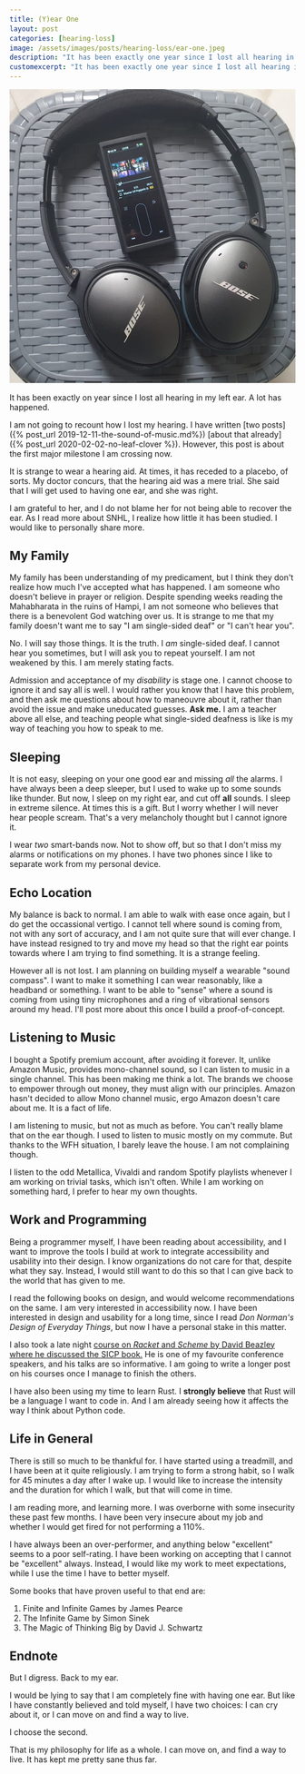 ```yaml
---
title: (Y)ear One
layout: post
categories: [hearing-loss]
image: /assets/images/posts/hearing-loss/ear-one.jpeg
description: "It has been exactly one year since I lost all hearing in my left ear. Here's how I am coping."
customexcerpt: "It has been exactly one year since I lost all hearing in my left ear."
---
```


![Headphones image](/assets/images/posts/hearing-loss/ear-one.jpeg)

It has been exactly on year since I lost all hearing in my left ear. A lot has happened.

I am not going to recount how I lost my hearing. I have written
[two posts]({% post_url 2019-12-11-the-sound-of-music.md%})
[about that already]({% post_url 2020-02-02-no-leaf-clover %}).
However, this post is about the first major milestone I am crossing now.

It is strange to wear a hearing aid. At times, it has receded to a placebo, of sorts.
My doctor concurs, that the hearing aid was a mere trial.
She said that I will get used to having one ear, and she was right.

I am grateful to her, and I do not blame her for not being able to recover the ear.
As I read more about SNHL, I realize how little it has been studied. I would like to personally share more.


## My Family

My family has been understanding of my predicament, but I think they don't realize how much I've accepted what
has happened. I am someone who doesn't believe in prayer or religion. Despite spending weeks reading the Mahabharata
in the ruins of Hampi, I am not someone who believes that there is a benevolent God watching over us.
It is strange to me that my family doesn't want me to say "I am single-sided deaf" or "I can't hear you".

No. I will say those things. It is the truth. I *am* single-sided deaf. I cannot hear you sometimes,
but I will ask you to repeat yourself. I am not weakened by this. I am merely stating facts.

Admission and acceptance of my *disability* is stage one. I cannot choose to ignore it and say all is well.
I would rather you know that I have this problem, and then ask me questions about how to maneouvre about it,
rather than avoid the issue and make uneducated guesses. **Ask me.** I am a teacher above all else, and teaching
people what single-sided deafness is like is my way of teaching you how to speak to me.

## Sleeping

It is not easy, sleeping on your one good ear and missing *all* the alarms. I have always been a deep sleeper,
but I used to wake up to some sounds like thunder. But now, I sleep on my right ear, and cut off **all** sounds.
I sleep in extreme silence. At times this is a gift. But I worry whether I will never hear people scream.
That's a very melancholy thought but I cannot ignore it.

I wear *two* smart-bands now. Not to show off, but so that I don't miss my alarms or notifications on my phones.
I have two phones since I like to separate work from my personal device.

## Echo Location

My balance is back to normal. I am able to walk with ease once again, but I do get the occassional vertigo.
I cannot tell where sound is coming from, not with any sort of accuracy, and I am not quite sure that will ever change.
I have instead resigned to try and move my head so that the right ear points towards where I am trying to find something.
It is a strange feeling.

However all is not lost. I am planning on building myself a wearable "sound compass". I want to make it something I can
wear reasonably, like a headband or something. I want to be able to "sense" where a sound is coming from using tiny microphones and a ring of vibrational sensors around my head. I'll post more about this once I build a proof-of-concept.

## Listening to Music

I bought a Spotify premium account, after avoiding it forever.
It, unlike Amazon Music, provides mono-channel sound, so I can listen to music in a single channel.
This has been making me think a lot. The brands we choose to empower through out money, they must align with our principles.
Amazon hasn't decided to allow Mono channel music, ergo Amazon doesn't care about me. It is a fact of life.

I am listening to music, but not as much as before. You can't really blame that on the ear though. I used to listen
to music mostly on my commute. But thanks to the WFH situation, I barely leave the house. I am not complaining though.

I listen to the odd Metallica, Vivaldi and random Spotify playlists whenever I am working on trivial tasks, which isn't
often. While I am working on something hard, I prefer to hear my own thoughts.

## Work and Programming

Being a programmer myself, I have been reading about accessibility,
and I want to improve the tools I build at work to integrate accessibility and usability into their design.
I know organizations do not care for that, despite what they say.
Instead, I would still want to do this so that I can give back to the world that has given to me.

I read the following books on design, and would welcome recommendations on the same.
I am very interested in accessibility now. I have been interested in design and usability for a long time,
since I read *Don Norman's Design of Everyday Things*, but now I have a personal stake in this matter.

I also took a late night [course on *Racket* and *Scheme* by David Beazley where he discussed the SICP book.](http://dabeaz.com/sicp.html)
He is one of my favourite conference speakers, and his talks are so informative.
I am going to write a longer post on his courses once I manage to finish the others.

I have also been using my time to learn Rust. I **strongly believe** that Rust will be a language I want to code in.
And I am already seeing how it affects the way I think about Python code.

## Life in General

There is still so much to be thankful for. I have started using a treadmill, and I have been at it quite religiously.
I am trying to form a strong habit, so I walk for 45 minutes a day after I wake up.
I would like to increase the intensity and the duration for which I walk, but that will come in time.

I am reading more, and learning more. I was overborne with some insecurity these past few months.
I have been very insecure about my job and whether I would get fired for not performing a 110%.

I have always been an over-performer, and anything below "excellent" seems to a poor self-rating.
I have been working on accepting that I cannot be "excellent" always.
Instead, I would like my work to meet expectations, while I use the time I have to better myself.

Some books that have proven useful to that end are:

1. Finite and Infinite Games by James Pearce
2. The Infinite Game by Simon Sinek
3. The Magic of Thinking Big by David J. Schwartz

## Endnote

But I digress. Back to my ear.

I would be lying to say that I am completely fine with having one ear.
But like I have constantly believed and told myself, I have two choices:
I can cry about it, or I can move on and find a way to live.

I choose the second.

That is my philosophy for life as a whole. I can move on, and find a way to live.
It has kept me pretty sane thus far.
